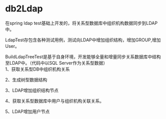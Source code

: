 # db2Ldap
在spring ldap test基础上开发的，将关系型数据库中组织机构数据同步到LDAP中。

LdapTest存包含各种测试用例，测试向LDAP中增加组织结构，增加GROUP,增加User。

BuildLdapTreeTest是基于自身环境，开发能够全量和增量同步关系数据库中结构至LDAP中。（代码中以SQL Server作为关系型数据）  
1、获取关系型DB中组织机构关系  

2、生成树型数据结构  

3、LDAP增加组织结构节点  

4、获取关系型数据库中用户与组织机构关联关系。  

5、LDAP增加用户节点
